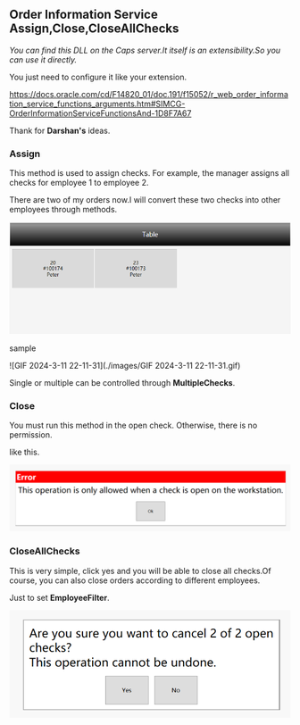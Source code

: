 ## Order Information Service Assign,Close,CloseAllChecks

*You can find this DLL on the Caps server.It itself is an extensibility.So you can use it directly.*

You just need to configure it like your extension.

https://docs.oracle.com/cd/F14820_01/doc.191/f15052/r_web_order_information_service_functions_arguments.htm#SIMCG-OrderInformationServiceFunctionsAnd-1D8F7A67

Thank for **Darshan's** ideas.

### Assign

This method is used to assign checks. For example, the manager assigns all checks for employee 1 to employee 2.

There are two of my orders now.I will convert these two checks into other employees through methods.

![image-20240311220651360](./images/image-20240311220651360.png)

sample

![GIF 2024-3-11 22-11-31](./images/GIF 2024-3-11 22-11-31.gif)

Single or multiple can be controlled through **MultipleChecks**.



### Close

You must run this method in the open check. Otherwise, there is no permission.

like this.

![image-20240311222255627](./images/image-20240311222255627.png)



### CloseAllChecks

This is very simple, click yes and you will be able to close all checks.Of course, you can also close orders according to different employees.

Just to set **EmployeeFilter**.

![image-20240311221947025](./images/image-20240311221947025.png)

